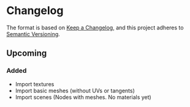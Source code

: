 ﻿# Changelog

The format is based on [Keep a Changelog](https://keepachangelog.com/en/1.0.0/),
and this project adheres to [Semantic Versioning](https://semver.org/spec/v2.0.0.html).

## Upcoming

### Added

- Import textures
- Import basic meshes (without UVs or tangents)
- Import scenes (Nodes with meshes. No materials yet)